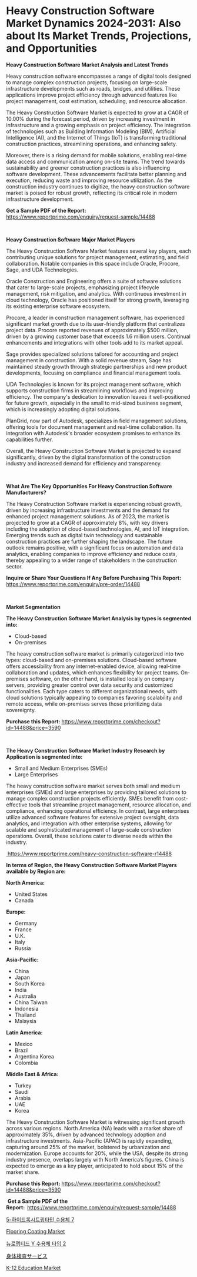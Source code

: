 <p><h1>Heavy Construction Software Market Dynamics 2024-2031: Also about Its Market Trends, Projections, and Opportunities</h1></p><p><strong>Heavy Construction Software Market Analysis and Latest Trends</strong></p>
<p><p>Heavy construction software encompasses a range of digital tools designed to manage complex construction projects, focusing on large-scale infrastructure developments such as roads, bridges, and utilities. These applications improve project efficiency through advanced features like project management, cost estimation, scheduling, and resource allocation. </p><p>The Heavy Construction Software Market is expected to grow at a CAGR of 10.00% during the forecast period, driven by increasing investment in infrastructure and a growing emphasis on project efficiency. The integration of technologies such as Building Information Modeling (BIM), Artificial Intelligence (AI), and the Internet of Things (IoT) is transforming traditional construction practices, streamlining operations, and enhancing safety. </p><p>Moreover, there is a rising demand for mobile solutions, enabling real-time data access and communication among on-site teams. The trend towards sustainability and greener construction practices is also influencing software development. These advancements facilitate better planning and execution, reducing waste and improving resource utilization. As the construction industry continues to digitize, the heavy construction software market is poised for robust growth, reflecting its critical role in modern infrastructure development.</p></p>
<p><strong>Get a Sample PDF of the Report:&nbsp;</strong> <a href="https://www.reportprime.com/enquiry/request-sample/14488">https://www.reportprime.com/enquiry/request-sample/14488</a></p>
<p>&nbsp;</p>
<p><strong>Heavy Construction Software Major Market Players</strong></p>
<p><p>The Heavy Construction Software Market features several key players, each contributing unique solutions for project management, estimating, and field collaboration. Notable companies in this space include Oracle, Procore, Sage, and UDA Technologies.</p><p>Oracle Construction and Engineering offers a suite of software solutions that cater to large-scale projects, emphasizing project lifecycle management, risk mitigation, and analytics. With continuous investment in cloud technology, Oracle has positioned itself for strong growth, leveraging its existing enterprise software ecosystem.</p><p>Procore, a leader in construction management software, has experienced significant market growth due to its user-friendly platform that centralizes project data. Procore reported revenues of approximately $500 million, driven by a growing customer base that exceeds 1.6 million users. Continual enhancements and integrations with other tools add to its market appeal.</p><p>Sage provides specialized solutions tailored for accounting and project management in construction. With a solid revenue stream, Sage has maintained steady growth through strategic partnerships and new product developments, focusing on compliance and financial management tools.</p><p>UDA Technologies is known for its project management software, which supports construction firms in streamlining workflows and improving efficiency. The company's dedication to innovation leaves it well-positioned for future growth, especially in the small to mid-sized business segment, which is increasingly adopting digital solutions.</p><p>PlanGrid, now part of Autodesk, specializes in field management solutions, offering tools for document management and real-time collaboration. Its integration with Autodesk's broader ecosystem promises to enhance its capabilities further.</p><p>Overall, the Heavy Construction Software Market is projected to expand significantly, driven by the digital transformation of the construction industry and increased demand for efficiency and transparency.</p></p>
<p>&nbsp;</p>
<p><strong>What Are The Key Opportunities For Heavy Construction Software Manufacturers?</strong></p>
<p><p>The Heavy Construction Software market is experiencing robust growth, driven by increasing infrastructure investments and the demand for enhanced project management solutions. As of 2023, the market is projected to grow at a CAGR of approximately 8%, with key drivers including the adoption of cloud-based technologies, AI, and IoT integration. Emerging trends such as digital twin technology and sustainable construction practices are further shaping the landscape. The future outlook remains positive, with a significant focus on automation and data analytics, enabling companies to improve efficiency and reduce costs, thereby appealing to a wider range of stakeholders in the construction sector.</p></p>
<p><strong>Inquire or Share Your Questions If Any Before Purchasing This Report:</strong> <a href="https://www.reportprime.com/enquiry/pre-order/14488">https://www.reportprime.com/enquiry/pre-order/14488</a></p>
<p>&nbsp;</p>
<p><strong>Market Segmentation</strong></p>
<p><strong>The Heavy Construction Software Market Analysis by types is segmented into:</strong></p>
<p><ul><li>Cloud-based</li><li>On-premises</li></ul></p>
<p><p>The heavy construction software market is primarily categorized into two types: cloud-based and on-premises solutions. Cloud-based software offers accessibility from any internet-enabled device, allowing real-time collaboration and updates, which enhances flexibility for project teams. On-premises software, on the other hand, is installed locally on company servers, providing greater control over data security and customized functionalities. Each type caters to different organizational needs, with cloud solutions typically appealing to companies favoring scalability and remote access, while on-premises serves those prioritizing data sovereignty.</p></p>
<p><strong>Purchase this Report:&nbsp;</strong><a href="https://www.reportprime.com/checkout?id=14488&price=3590">https://www.reportprime.com/checkout?id=14488&price=3590</a></p>
<p>&nbsp;</p>
<p><strong>The Heavy Construction Software Market Industry Research by Application is segmented into:</strong></p>
<p><ul><li>Small and Medium Enterprises (SMEs)</li><li>Large Enterprises</li></ul></p>
<p><p>The heavy construction software market serves both small and medium enterprises (SMEs) and large enterprises by providing tailored solutions to manage complex construction projects efficiently. SMEs benefit from cost-effective tools that streamline project management, resource allocation, and compliance, enhancing operational efficiency. In contrast, large enterprises utilize advanced software features for extensive project oversight, data analytics, and integration with other enterprise systems, allowing for scalable and sophisticated management of large-scale construction operations. Overall, these solutions cater to diverse needs within the industry.</p></p>
<p><a href="https://www.reportprime.com/heavy-construction-software-r14488">&nbsp;https://www.reportprime.com/heavy-construction-software-r14488</a></p>
<p><strong>In terms of Region, the Heavy Construction Software Market Players available by Region are:</strong></p>
<p>
    <p> <strong> North America: </strong>
        <ul>
            <li>United States</li>
            <li>Canada</li>
        </ul>
        </p> 
    <p> <strong> Europe: </strong>
        <ul>
            <li>Germany</li>
            <li>France</li>
            <li>U.K.</li>
            <li>Italy</li>
            <li>Russia</li>
        </ul>
        </p> 
    <p> <strong> Asia-Pacific: </strong>
        <ul>
            <li>China</li>
            <li>Japan</li>
            <li>South Korea</li>
            <li>India</li>
            <li>Australia</li>
            <li>China Taiwan</li>
            <li>Indonesia</li>
            <li>Thailand</li>
            <li>Malaysia</li>
        </ul>
        </p> 
    <p> <strong> Latin America: </strong>
        <ul>
            <li>Mexico</li>
            <li>Brazil</li>
            <li>Argentina Korea</li>
            <li>Colombia</li>
        </ul>
        </p> 
    <p> <strong> Middle East & Africa: </strong>
        <ul>
            <li>Turkey</li>
            <li>Saudi</li>
            <li>Arabia</li>
            <li>UAE</li>
            <li>Korea</li>
        </ul>
    </p>
    </p>
<p><p>The Heavy Construction Software Market is witnessing significant growth across various regions. North America (NA) leads with a market share of approximately 35%, driven by advanced technology adoption and infrastructure investments. Asia-Pacific (APAC) is rapidly expanding, capturing around 25% of the market, bolstered by urbanization and modernization. Europe accounts for 20%, while the USA, despite its strong industry presence, overlaps largely with North America’s figures. China is expected to emerge as a key player, anticipated to hold about 15% of the market share. </p></p>
<p><strong>Purchase this Report: </strong><a href="https://www.reportprime.com/checkout?id=14488&price=3590">https://www.reportprime.com/checkout?id=14488&price=3590</a></p>
<p>&nbsp;<strong>Get a Sample PDF of the Report:&nbsp;&nbsp;</strong><a href="https://www.reportprime.com/enquiry/request-sample/14488">https://www.reportprime.com/enquiry/request-sample/14488</a></p>
<p><strong></strong></p>
<p><p><a href="https://medium.com/@ayeshasikdar777/5-hydroxytryptamine-receptor-7-market-%EC%9D%98-%EA%B8%80%EB%A1%9C%EB%B2%8C-%EC%8B%9C%EC%9E%A5-%EA%B0%9C%EC%9A%94%EB%8A%94-%EC%A0%84-%EC%84%B8%EA%B3%84-%EB%B0%8F-%EC%A3%BC%EC%9A%94-%EC%8B%9C%EC%9E%A5%EC%9D%98-%EC%82%B0%EC%97%85%EC%97%90-%EC%98%81%ED%96%A5%EC%9D%84-%EB%AF%B8%EC%B9%98%EB%8A%94-%EC%A3%BC%EC%9A%94-%ED%8A%B8%EB%A0%8C%EB%93%9C%EC%97%90-%EB%8C%80%ED%95%9C-%EB%8F%85%ED%8A%B9%ED%95%9C-%EA%B4%80%EC%A0%90%EC%9D%84-d213d685f97b">5-하이드록시트립타민 수용체 7</a></p><p><a href="https://medium.com/@colin.burgess8756/flooring-coating-market-overview-global-market-trends-and-future-prospects-from-2024-to-2031-c8114583f1a9">Flooring Coating Market</a></p><p><a href="https://medium.com/@ayeshasikdar777/%EC%8B%A0%EA%B2%BD%ED%8E%A9%ED%83%80%EC%9D%B4%EB%93%9C-y-%EC%88%98%EC%9A%A9%EC%B2%B4-%EC%9C%A0%ED%98%95-2-%EC%82%B0%EC%97%85-%EB%B6%84%EC%95%BC-2024%EB%85%84%EB%B6%80%ED%84%B0-2031%EB%85%84%EA%B9%8C%EC%A7%80%EC%9D%98-%EC%8B%A0%EA%B8%B0%EC%88%A0-%EB%B0%8F-%EC%8B%9C%EC%9E%A5-%EC%98%81%ED%96%A5-%EC%98%88%EC%B8%A1-af882d952866">뉴로펩티드 Y 수용체 타입 2</a></p><p><a href="https://medium.com/@brandyhiiqh/physical-examination-service-market-%E3%81%AF-%E3%82%B3%E3%82%B9%E3%83%88%E7%AE%A1%E7%90%86%E3%81%A8%E5%8A%B9%E7%8E%87%E5%90%91%E4%B8%8A%E3%82%92%E5%84%AA%E5%85%88%E3%81%97%E3%81%BE%E3%81%99-%E3%81%95%E3%82%89%E3%81%AB-%E5%A0%B1%E5%91%8A%E6%9B%B8%E3%81%AF%E5%B8%82%E5%A0%B4%E3%81%AE%E9%9C%80%E8%A6%81%E9%9D%A2%E3%81%A8%E4%BE%9B%E7%B5%A6%E9%9D%A2%E3%81%AE%E4%B8%A1%E6%96%B9%E3%82%92%E3%82%AB%E3%83%90%E3%83%BC%E3%81%97%E3%81%A6%E3%81%84%E3%81%BE%E3%81%99-physical-91d642d2c264">身体検査サービス</a></p><p><a href="https://issuu.com/reportprime-2/docs/k-12-education-market-size-2030.ppt_9051d09daea60b">K-12 Education Market</a></p></p>